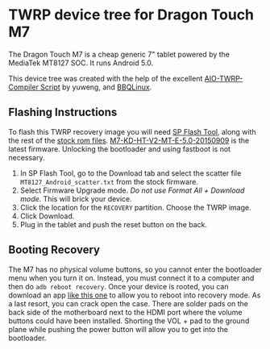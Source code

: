 # TWRP device tree for Dragon Touch M7

The Dragon Touch M7 is a cheap generic 7" tablet powered by the MediaTek MT8127 SOC. It runs Android 5.0.

This device tree was created with the help of the excellent [AIO-TWRP-Compiler Script](https://forum.xda-developers.com/android/software/twrp-flags-boardconfig-mk-t3333970/post66030554#post66030554) by yuweng, and [BBQLinux](http://bbqlinux.org/).

## Flashing Instructions

To flash this TWRP recovery image you will need [SP Flash Tool](http://spflashtool.com/), along with the rest of the [stock rom files](http://www.tabletexpress.com/support/index/download/906). [M7-KD-HT-V2-MT-E-5.0-20150909](https://www.amazon.com/clouddrive/share/rXEyZGuOr50IoBlgo25ugCbYyu3B6bXxnhL96mFpx1b?ref_=cd_share_link_copy) is the latest firmware. Unlocking the bootloader and using fastboot is not necessary.

1. In SP Flash Tool, go to the Download tab and select the scatter file `MT8127_Android_scatter.txt` from the stock firmware.
2. Select Firmware Upgrade mode. *Do not use Format All + Download mode*. This will brick your device.
3. Click the location for the `RECOVERY` partition. Choose the TWRP image.
4. Click Download.
5. Plug in the tablet and push the reset button on the back.

## Booting Recovery

The M7 has no physical volume buttons, so you cannot enter the bootloader menu when you turn it on. Instead, you must connect it to a computer and then do `adb reboot recovery`. Once your device is rooted, you can download an app [like this one](https://play.google.com/store/apps/details?id=gt.recovery.reboot&hl=en) to allow you to reboot into recovery mode. As a last resort, you can crack open the case. There are solder pads on the back side of the motherboard next to the HDMI port where the volume buttons could have been installed. Shorting the VOL + pad to the ground plane while pushing the power button will allow you to get into the bootloader.
